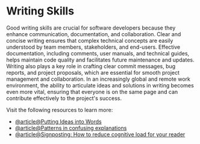 # Writing Skills

Good writing skills are crucial for software developers because they enhance communication, documentation, and collaboration. Clear and concise writing ensures that complex technical concepts are easily understood by team members, stakeholders, and end-users. Effective documentation, including comments, user manuals, and technical guides, helps maintain code quality and facilitates future maintenance and updates. Writing also plays a key role in crafting clear commit messages, bug reports, and project proposals, which are essential for smooth project management and collaboration. In an increasingly global and remote work environment, the ability to articulate ideas and solutions in writing becomes even more vital, ensuring that everyone is on the same page and can contribute effectively to the project's success.

Visit the following resources to learn more:

- [@article@Putting Ideas into Words](https://www.paulgraham.com/words.html)
- [@article@Patterns in confusing explanations](https://jvns.ca/blog/confusing-explanations/)
- [@article@Signposting: How to reduce cognitive load for your reader](https://newsletter.weskao.com/p/sign-posting-how-to-reduce-cognitive)
